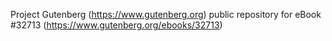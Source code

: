 Project Gutenberg (https://www.gutenberg.org) public repository for eBook #32713 (https://www.gutenberg.org/ebooks/32713)
